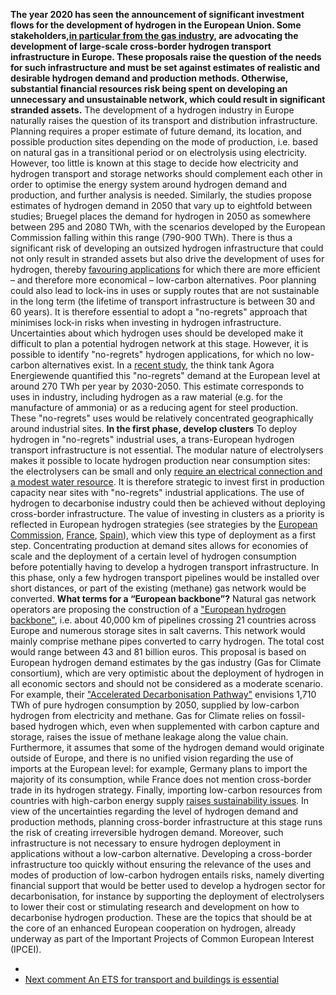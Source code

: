 **The year 2020 has seen the announcement of significant investment flows for the development of hydrogen in the European Union. Some stakeholders,****[in particular from the gas industry](https://gasforclimate2050.eu/)****, are advocating the development of large-scale cross-border hydrogen transport infrastructure in Europe. These proposals raise the question of the needs for such infrastructure and must be set against estimates of realistic and desirable hydrogen demand and production methods. Otherwise, substantial financial resources risk being spent on developing an unnecessary and unsustainable network, which could result in significant stranded assets.**
The development of a hydrogen industry in Europe naturally raises the question of its transport and distribution infrastructure. Planning requires a proper estimate of future demand, its location, and possible production sites depending on the mode of production, i.e. based on natural gas in a transitional period or on electrolysis using electricity. However, too little is known at this stage to decide how electricity and hydrogen transport and storage networks should complement each other in order to optimise the energy system around hydrogen demand and production, and further analysis is needed.
Similarly, the studies propose estimates of hydrogen demand in 2050 that vary up to eightfold between studies; Bruegel places the demand for hydrogen in 2050 as somewhere between 295 and 2080 TWh, with the scenarios developed by the European Commission falling within this range (790-900 TWh). There is thus a significant risk of developing an outsized hydrogen infrastructure that could not only result in stranded assets but also drive the development of uses for hydrogen, thereby [favouring applications](https://www.iddri.org/en/publications-and-events/blog-post/hydrogen-plan-europe-conditions-success) for which there are more efficient – and therefore more economical – low-carbon alternatives. Poor planning could also lead to lock-ins in uses or supply routes that are not sustainable in the long term (the lifetime of transport infrastructure is between 30 and 60 years). It is therefore essential to adopt a "no-regrets" approach that minimises lock-in risks when investing in hydrogen infrastructure.
Uncertainties about which hydrogen uses should be developed make it difficult to plan a potential hydrogen network at this stage. However, it is possible to identify "no-regrets" hydrogen applications, for which no low-carbon alternatives exist. In a [recent study](https://www.agora-energiewende.de/en/publications/no-regret-hydrogen/), the think tank Agora Energiewende quantified this "no-regrets" demand at the European level at around 270 TWh per year by 2030-2050. This estimate corresponds to uses in industry, including hydrogen as a raw material (e.g. for the manufacture of ammonia) or as a reducing agent for steel production. These "no-regrets" uses would be relatively concentrated geographically around industrial sites.
**In the first phase, develop clusters**
To deploy hydrogen in "no-regrets" industrial uses, a trans-European hydrogen transport infrastructure is not essential. The modular nature of electrolysers makes it possible to locate hydrogen production near consumption sites: the electrolysers can be small and only [require an electrical connection and a modest water resource](https://www.irena.org/-/media/Files/IRENA/Agency/Publication/2020/Dec/IRENA_Green_hydrogen_cost_2020.pdf). It is therefore strategic to invest first in production capacity near sites with "no-regrets" industrial applications. The use of hydrogen to decarbonise industry could then be achieved without deploying cross-border infrastructure.
The value of investing in clusters as a priority is reflected in European hydrogen strategies (see strategies by the [European Commission](https://ec.europa.eu/commission/presscorner/detail/en/ip_20_1259), [France](https://www.gouvernement.fr/strategie-pour-l-hydrogene-decarbone), [Spain](https://energia.gob.es/en-us/Novedades/Paginas/publicacion-hoja-de-ruta-del-hidrogeno-apuesta-hidrogeno-renovable.aspx)), which view this type of deployment as a first step. Concentrating production at demand sites allows for economies of scale and the deployment of a certain level of hydrogen consumption before potentially having to develop a hydrogen transport infrastructure. In this phase, only a few hydrogen transport pipelines would be installed over short distances, or part of the existing (methane) gas network would be converted.
**What terms for a “European backbone”?**
Natural gas network operators are proposing the construction of a ["European hydrogen backbone"](https://gasforclimate2050.eu), i.e. about 40,000 km of pipelines crossing 21 countries across Europe and numerous storage sites in salt caverns. This network would mainly comprise methane pipes converted to carry hydrogen. The total cost would range between 43 and 81 billion euros.
This proposal is based on European hydrogen demand estimates by the gas industry (Gas for Climate consortium), which are very optimistic about the deployment of hydrogen in all economic sectors and should not be considered as a moderate scenario. For example, their ["Accelerated Decarbonisation Pathway"](https://gasforclimate2050.eu) envisions 1,710 TWh of pure hydrogen consumption by 2050, supplied by low-carbon hydrogen from electricity and methane. Gas for Climate relies on fossil-based hydrogen which, even when supplemented with carbon capture and storage, raises the issue of methane leakage along the value chain. Furthermore, it assumes that some of the hydrogen demand would originate outside of Europe, and there is no unified vision regarding the use of imports at the European level: for example, Germany plans to import the majority of its consumption, while France does not mention cross-border trade in its hydrogen strategy. Finally, importing low-carbon resources from countries with high-carbon energy supply [raises sustainability issues](https://www.isi.fraunhofer.de/en/presse/2020/presseinfo-26-policy-brief-wasserstoff.html).
In view of the uncertainties regarding the level of hydrogen demand and production methods, planning cross-border infrastructure at this stage runs the risk of creating irreversible hydrogen demand. Moreover, such infrastructure is not necessary to ensure hydrogen deployment in applications without a low-carbon alternative. Developing a cross-border infrastructure too quickly without ensuring the relevance of the uses and modes of production of low-carbon hydrogen entails risks, namely diverting financial support that would be better used to develop a hydrogen sector for decarbonisation, for instance by supporting the deployment of electrolysers to lower their cost or stimulating research and development on how to decarbonise hydrogen production. These are the topics that should be at the core of an enhanced European cooperation on hydrogen, already underway as part of the Important Projects of Common European Interest (IPCEI).
  * [ ](https://www.agora-energiewende.org/news-events/green-hydrogen-clusters-in-europe-and-china)
  * [ Next comment  An ETS for transport and buildings is essential ](https://www.agora-energiewende.org/news-events/an-ets-for-transport-and-buildings-is-essential)